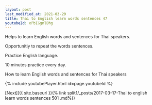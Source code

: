 ```yaml
---
layout: post
last_modified_at: 2021-03-29
title: Thai to English learn words sentences 47 
youtubeId: oPbIGgnlDhg
---
```

 
 
Helps to learn English words and sentences for Thai speakers.

Opportunitiy to repeat the words sentences. 

Practice English language. 
 
10 minutes practice every day. 
 
How to learn English words and sentences for Thai speakers 
 
{% include youtubePlayer.html id=page.youtubeId %}
 
 
[Next]({{ site.baseurl }}{% link  split1/_posts/2017-03-17-Thai to english learn words sentences 501 .md%})
 
